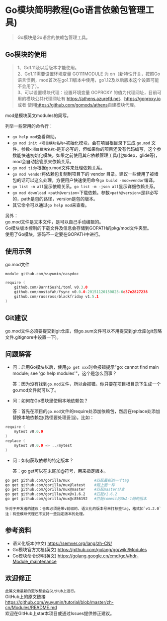 # Go模块简明教程(Go语言依赖包管理工具)

> Go模块是Go语言的依赖包管理工具。

## Go模块的使用
> 1、Go1.11及以后版本才能使用。  
2、Go1.11需要设置环境变量 GO111MODULE 为 on（新特性开关，按照Go语言惯例，mod首次在go1.11版本中使用，go1.12及以后版本这个设置可能不会用了）。  
3、可以设置模块代理：设置环境变量 GOPROXY 的值为代理网址，目前可用的模块公共代理网址有 <https://athens.azurefd.net>、<https://goproxy.io> 或者 使用<https://github.com/gomods/athens>自建模块代理。  

mod是模块英文modules的简写。

列举一些常用的命令行：

- `go help mod`查看帮助。
- `go mod init <项目模块名称>`初始化模块，会在项目根目录下生成 `go.mod` 文件。参数`<项目模块名称>`是非必写的，但如果你的项目还没有代码编写，这个参数能快速初始化模块。如果之前使用其它依赖管理工具(比如dep，glide等)，mod会自动接管原来依赖关系。
- `go mod tidy`根据go.mod文件来处理依赖关系。
- `go mod vendor`将依赖包复制到项目下的 vendor 目录。建议一些使用了被墙包的话可以这么处理，方便用户快速使用命令`go build -mod=vendor`编译。
- `go list -m all`显示依赖关系。`go list -m -json all`显示详细依赖关系。
- `go mod download <path@version>`下载依赖。参数`<path@version>`是非必写的，path是包的路径，version是包的版本。
- 其它命令可以通过`go help mod`来查看。

另外：  
go.mod文件是文本文件，是可以自己手动编辑的。  
Go模块版本控制的下载文件及信息会存储到GOPATH的pkg/mod文件夹里。  
使用了Go模块，源码不一定要在GOPATH中进行。  

## 使用示例
go.mod文件
```go
module github.com/wuyumin/easydoc

require (
	github.com/BurntSushi/toml v0.3.0
	github.com/mostafah/fsync v0.0.0-20151120150823-6c37e2827238
	github.com/russross/blackfriday v1.5.1
)
```

## Git建议
go.mod文件必须要提交到git仓库，但go.sum文件可以不用提交到git仓库(git忽略文件.gitignore中设置一下)。

## 问题解答
- 问：启用Go模块以后，使用`go get xxx`时会报错提示"go: cannot find main module; see 'go help modules'"，这个是怎么回事？  
  
  答：因为没有找到`go.mod`文件，所以会报错。你只要在项目根目录下生成一个go.mod文件就可以了。

- 问：如何在Go模块里使用本地依赖包？  
  
  答：首先在项目的`go.mod`文件的require处添加依赖包，然后在replace处添加替换本地依赖包(路径要处理妥当)。比如：

```go
require (
	mytest v0.0.0
)
replace (
	mytest v0.0.0 => ../mytest
)
```

- 问：如何获取依赖的特定版本？  
  
  答：go get可以在末尾加@符号，用来指定版本。  
```bash
go get github.com/gorilla/mux           #匹配最新的一个tag
go get github.com/gorilla/mux@latest    #跟上面一样
go get github.com/gorilla/mux@master    #匹配master分支
go get github.com/gorilla/mux@v1.6.2    #匹配v1.6.2
go get github.com/gorilla/mux@c856192   #匹配commit的SHA-1码的版本
```
    针对于开发者的建议：仓库必须是带v前缀的、语义化的版本号来打标签tag，格式如`v1.2.0`  
    注：有些模块代理还不支持一些指定版本的处理。  

## 参考资料
- 语义化版本(中文) <https://semver.org/lang/zh-CN/>
- Go模块官方文档(英文) <https://github.com/golang/go/wiki/Modules>
- Go模块命令说明(英文) <https://golang.google.cn/cmd/go/#hdr-Module_maintenance>

## 欢迎修正
`此篇文章最新的更改都会在GitHub上进行。`  
GitHub上的原文链接  
<https://github.com/wuyumin/tutorial/blob/master/zh-cn/Modules/README.md>  
欢迎在GitHub上star本项目或通过Issues提供修正建议。  
